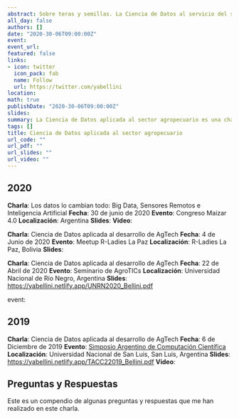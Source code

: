 ```yaml
---
abstract: Sobre teras y semillas. La Ciencia de Datos al servicio del sector agropecuario es una charla que he dado en diversos ámbitos y con diferente nivel de detalle pero que tiene como objetivo introducir conceptos relacionados con la ciencia de datos y compartir con los asistentes como se aplican en el desarrollo de soluciones para el sector agropecuario dando ejemplos concretos de productos y soluciones digitales realizados con mi equipo en la Estación Experimental Agropecuaria Anguil.
all_day: false
authors: []
date: "2020-30-06T09:00:00Z"
event:  
event_url: 
featured: false
links:
- icon: twitter
  icon_pack: fab
  name: Follow
  url: https://twitter.com/yabellini 
location: 
math: true
publishDate: "2020-30-06T09:00:00Z"
slides: 
summary: La Ciencia de Datos aplicada al sector agropecuario es una charla que he dado en diversos ámbitos y con diferente nivel de detalle pero que tiene como objetivo introducir conceptos relacionados con la ciencia de datos y compartir con los asistentes como se aplican en el desarrollo de soluciones para el sector agropecuario dando ejemplos concretos de productos y soluciones digitales realizados con mi equipo en la Estación Experimental Agropecuaria Anguil.
tags: []
title: Ciencia de Datos aplicada al sector agropecuario
url_code: ""
url_pdf: ""
url_slides: ""
url_video: ""
---
```


## 2020

**Charla**: Los datos lo cambian todo: Big Data, Sensores Remotos e Inteligencia Artificial
**Fecha**: 30 de junio de 2020
**Evento**: Congreso Maizar 4.0
**Localización**: Argentina
**Slides**:
**Video**:

**Charla**: Ciencia de Datos aplicada al desarrollo de AgTech
**Fecha**: 4 de Junio de 2020
**Evento**: Meetup R-Ladies La Paz
**Localización**: R-Ladies La Paz, Bolivia
**Slides**:

**Charla**: Ciencia de Datos aplicada al desarrollo de AgTech
**Fecha**: 22 de Abril de 2020
**Evento**: Seminario de AgroTICs
**Localización**: Universidad Nacional de Río Negro, Argentina
**Slides**: https://yabellini.netlify.app/UNRN2020_Bellini.pdf

event: 

## 2019

**Charla**: Ciencia de Datos aplicada al desarrollo de AgTech
**Fecha**: 6 de Diciembre de 2019
**Evento**: [Simposio Argentino de Computación Científica](https://tallerargentinocc.github.io/)
**Localización**: Universidad Nacional de San Luis, San Luis, Argentina
**Slides**: https://yabellini.netlify.app/TACC22019_Bellini.pdf
**Video**:




## Preguntas y Respuestas

Este es un compendio de algunas preguntas y respuestas que me han realizado en este charla.

